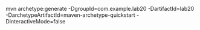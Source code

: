 mvn archetype:generate -DgroupId=com.example.lab20 -DartifactId=lab20 -DarchetypeArtifactId=maven-archetype-quickstart -DinteractiveMode=false
